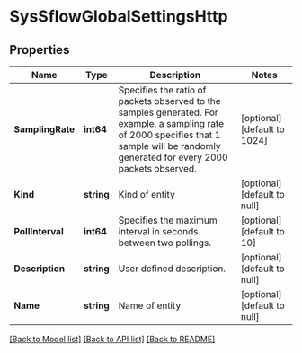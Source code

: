 # SysSflowGlobalSettingsHttp

## Properties
Name | Type | Description | Notes
------------ | ------------- | ------------- | -------------
**SamplingRate** | **int64** | Specifies the ratio of packets observed to the samples generated. For example, a sampling rate of 2000 specifies that 1 sample will be randomly generated for every 2000 packets observed. | [optional] [default to 1024]
**Kind** | **string** | Kind of entity | [optional] [default to null]
**PollInterval** | **int64** | Specifies the maximum interval in seconds between two pollings. | [optional] [default to 10]
**Description** | **string** | User defined description. | [optional] [default to null]
**Name** | **string** | Name of entity | [optional] [default to null]

[[Back to Model list]](../README.md#documentation-for-models) [[Back to API list]](../README.md#documentation-for-api-endpoints) [[Back to README]](../README.md)


